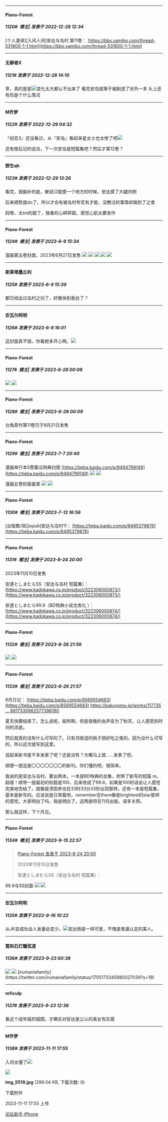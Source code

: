 

*****

####  Piano-Forest  
##### 1120#         楼主| 发表于 2022-12-28 12:34

[个人渣译][入间人间]安达与岛村 第11卷：
[https://bbs.yamibo.com/thread-531600-1-1.html](https://bbs.yamibo.com/thread-531600-1-1.html)



*****

####  无聊者X  
##### 1121#       发表于 2022-12-28 14:10

草，真的是星<img src="https://static.saraba1st.com/image/smiley/face2017/001.png" referrerpolicy="no-referrer">变化太大都认不出来了
看完安岛就等于被剧透了另外一本
头上还有伤是个什么情况



*****

####  M乔梦  
##### 1122#       发表于 2022-12-29 04:32

『初恋3』还没看过，从『安岛』看起来星女士也太惨了吧<img src="https://static.saraba1st.com/image/smiley/face2017/066.png" referrerpolicy="no-referrer">

还有按后记的说法，下一次安岛是短篇集吧？然后才第12卷？



*****

####  野生qb  
##### 1123#       发表于 2022-12-29 13:26

看完，我脑补的是，被说只能摸一个地方的时候，安达摸了大腿内侧

后来顺势就do了，所以才会有被岛村夸奖有才能，没教过的事情却做到了之类

妈呀，太tm的甜了，我看的心砰砰跳，感觉心肌炎要发作

*****

####  Piano-Forest  
##### 1124#         楼主| 发表于 2023-6-9 15:34

漫画第五卷封面，2023年6月27日发售
<img src="https://p.sda1.dev/11/bc477cb3909c6328b098477b37fe436a/322303000021_01.jpg" referrerpolicy="no-referrer">
<img src="https://p.sda1.dev/11/4af6da73dbeef951d96db78b4caca6a8/322303000021.jpg" referrerpolicy="no-referrer">
<img src="https://p.sda1.dev/11/cb663e139681d7d706877b738630f43c/20230609_153214.jpg" referrerpolicy="no-referrer">
<img src="https://p.sda1.dev/11/382a17244ac2070cfe8e0acdd2cc8bca/20230609_153213.jpg" referrerpolicy="no-referrer">
<img src="https://p.sda1.dev/11/23ddbe86b0871b3852a75662ce5fe77c/20230609_153206.jpg" referrerpolicy="no-referrer">

*****

####  斯莱塔墨丘利  
##### 1125#       发表于 2023-6-9 15:39

都已经出过岛村之剑了，好像快到表白了？


*****

####  安瓦尔阿明  
##### 1126#       发表于 2023-6-9 16:01

这封面真不错，你看她多开心啊。<img src="https://static.saraba1st.com/image/smiley/face2017/053.png" referrerpolicy="no-referrer">

*****

####  Piano-Forest  
##### 1127#         楼主| 发表于 2023-6-28 00:08

<img src="https://p.sda1.dev/12/a1c869b0edf93b14c71a501a733cafdf/12E79B3D1B42BCF2FF1D67C0CACBF2CD.jpg" referrerpolicy="no-referrer">
<img src="https://p.sda1.dev/12/347cd9b0fb654fbba601e63cfa132a86/3BF39E21031F87AA135669745B8578CE.jpg" referrerpolicy="no-referrer">

*****

####  Piano-Forest  
##### 1128#         楼主| 发表于 2023-6-28 00:09

台角原作第11卷已于6月21日发售

*****

####  Piano-Forest  
##### 1129#         楼主| 发表于 2023-7-7 20:40

漫画单行本5卷蜜瓜特典扫图
[https://tieba.baidu.com/p/8494799149](https://tieba.baidu.com/p/8494799149)
<img src="https://p.sda1.dev/12/eeed447eb485233e035eadf27e0a1090/9D9648A4A7813A624B97C52C87C722FD.jpg" referrerpolicy="no-referrer">
<img src="https://p.sda1.dev/12/6d9aab896cdb082dc83f876bb3ea486e/A327FE8C272A0E08863119584C229036.jpg" referrerpolicy="no-referrer">

漫画五卷封面备案
<img src="https://p.sda1.dev/12/3e5ca7e5b5a1d970cd09e50facff4f58/574CB776E7B6621CA0970CA1BD47B02A.jpg" referrerpolicy="no-referrer">
<img src="https://p.sda1.dev/12/5e7046d42f81e66dc223d33141bd09e7/3861A4F4A16869CBE4349E06BDE27D27.jpg" referrerpolicy="no-referrer">

*****

####  Piano-Forest  
##### 1130#         楼主| 发表于 2023-7-13 16:56

[台版繁/简][epub]安达与岛村11：
[https://tieba.baidu.com/p/8495379876](https://tieba.baidu.com/p/8495379876)

*****

####  Piano-Forest  
##### 1131#         楼主| 发表于 2023-8-24 20:00

2023年11月10日发售

安達としまむらSS（安达与岛村 短篇集）：
[https://www.kadokawa.co.jp/product/322306000873/](https://www.kadokawa.co.jp/product/322306000873/)

安達としまむら99.9（BD特典小说文库化 ​​​）：
[https://www.kadokawa.co.jp/product/322306000874/](https://www.kadokawa.co.jp/product/322306000874/)


*****

####  Piano-Forest  
##### 1132#         楼主| 发表于 2023-8-26 21:56

<img src="https://p.sda1.dev/12/1ed9fa607cc0c43a4b8bae129c9ae5af/20230826_215608.jpg" referrerpolicy="no-referrer">
<img src="https://p.sda1.dev/12/519a21e680c8387e553d1dd9f9ed144c/20230826_215605.jpg" referrerpolicy="no-referrer">

*****

####  Piano-Forest  
##### 1133#         楼主| 发表于 2023-8-26 21:57

8月日记：
[https://tieba.baidu.com/p/8569554683](https://tieba.baidu.com/p/8569554683)
[https://kakuyomu.jp/works/117735 ... 6817330662577396180](https://kakuyomu.jp/works/1177354054897444952/episodes/16817330662577396180)

夏天快要结束了。怎么说呢，超热啊。但是夜晚的虫声变为了秋天，让人感受到时间的流逝。

然后就真的没有什么可写的了。只有邻居送的桃子很好吃之类的。因为没什么可写的，所以这次就写到这里。

说起来新书差不多发表了吧？还是没有？大概马上就……发表了吧。

顺便一提这是〇〇〇〇〇〇〇的新刊。你们懂的吧，很简单。

我说的是安达与岛村。要出两本。一本是BD特典的总集，附带了新写的短篇 m。超值！顺带一提最初的标题是100，后来改成了99.9。如果是100的话会让人感觉完美地完结了。就像是须田恭也在33时33分33秒出现那样。还有一本是短篇集，基本是新写的。应该说是日常篇吧，remember在there像是brightest的star那样的感觉，大家明白了吗，我是明白了。这两册将在11月出版，请多关照。

那么就这样，下个月见。

*****

####  Piano-Forest  
##### 1134#         楼主| 发表于 2023-9-15 22:57

<blockquote><a href="httphttps://bbs.saraba1st.com/2b/forum.php?mod=redirect&amp;goto=findpost&amp;pid=62152024&amp;ptid=1963106" target="_blank">Piano-Forest 发表于 2023-8-24 20:00</a>

2023年11月10日发售

安達としまむらSS（安达与岛村 短篇集）：</blockquote>
99.9与SS封面
<img src="https://p.sda1.dev/13/c28b40ef769bc1e795eca81f6add3cf5/302307002156.jpg" referrerpolicy="no-referrer">
<img src="https://p.sda1.dev/13/b3fb9e36a562a5f2897fa4a7a167f87f/302307002158.jpg" referrerpolicy="no-referrer">


*****

####  安瓦尔阿明  
##### 1135#       发表于 2023-9-16 10:22

从JK变成社会人发量会变少。<img src="https://static.saraba1st.com/image/smiley/face2017/066.png" referrerpolicy="no-referrer">安达倒是一样可爱，不愧是普遍认定的美人。

*****

####  寛和石灯籠弦道  
##### 1136#       发表于 2023-9-23 00:38

<img src="https://p.sda1.dev/13/78b1e40025437dbd8031421cf2266e60/CMP_20230923003626520.jpg" referrerpolicy="no-referrer">
<img src="https://p.sda1.dev/13/e1a8bf811c72d04cb80d0956cec0177b/CMP_20230923003626564.jpg" referrerpolicy="no-referrer">
[irumaniafamily](https://twitter.com/irumaniafamily/status/1705173345980027039?s=19)

*****

####  reficulp  
##### 1137#       发表于 2023-9-23 12:36

看这个成年版的插图，才确实对安达是公认的美女有实感

*****

####  M乔梦  
##### 1138#       发表于 2023-11-11 17:55

入间太懂了<img src="https://static.saraba1st.com/image/smiley/face2017/078.png" referrerpolicy="no-referrer">

<img src="https://img.saraba1st.com/forum/202311/11/175505y9a1x13hpla4povh.jpg" referrerpolicy="no-referrer">

<strong>img_5519.jpg</strong> (299.04 KB, 下载次数: 0)

下载附件

2023-11-11 17:55 上传

[论坛助手,iPhone](https://bbs.saraba1st.com/2b/forum.php?mod=viewthread&amp;tid=2029836)

